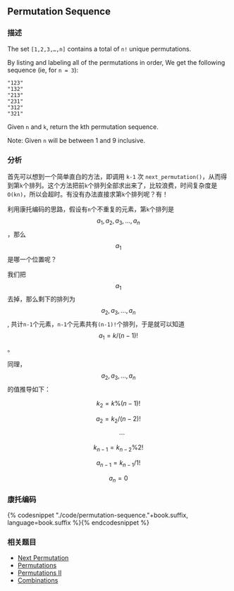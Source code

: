 ## Permutation Sequence


### 描述

The set `[1,2,3,…,n]` contains a total of `n!` unique permutations.

By listing and labeling all of the permutations in order,
We get the following sequence (ie, for `n = 3`):

```
"123"
"132"
"213"
"231"
"312"
"321"
```


Given `n` and `k`, return the kth permutation sequence.

Note: Given `n` will be between 1 and 9 inclusive.


### 分析

首先可以想到一个简单直白的方法，即调用 `k-1` 次 `next_permutation()`，从而得到第`k`个排列。这个方法把前`k`个排列全部求出来了，比较浪费，时间复杂度是 `O(kn)`，所以会超时。有没有办法直接求第`k`个排列呢？有！

利用康托编码的思路，假设有`n`个不重复的元素，第`k`个排列是$$a_1, a_2, a_3, ..., a_n$$，那么$$a_1$$是哪一个位置呢？

我们把$$a_1$$去掉，那么剩下的排列为
$$a_2, a_3, ..., a_n$$, 共计`n-1`个元素，`n-1`个元素共有`(n-1)!`个排列，于是就可以知道 $$a_1 = k / (n-1)!$$。

同理，$$a_2, a_3, ..., a_n$$ 的值推导如下：

$$k_2 = k\%(n-1)!$$

$$a_2 = k_2/(n-2)!$$

$$\quad \cdots$$

$$k_{n-1} = k_{n-2}\%2!$$

$$a_{n-1} = k_{n-1}/1!$$

$$a_n = 0$$


### 康托编码

{% codesnippet "./code/permutation-sequence."+book.suffix, language=book.suffix %}{% endcodesnippet %}


### 相关题目


* [Next Permutation](next-permutation.md)
* [Permutations](permutations.md)
* [Permutations II](permutations-ii.md)
* [Combinations](combinations.md)
